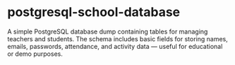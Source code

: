 # postgresql-school-database
A simple PostgreSQL database dump containing tables for managing teachers and students. The schema includes basic fields for storing names, emails, passwords, attendance, and activity data — useful for educational or demo purposes.
